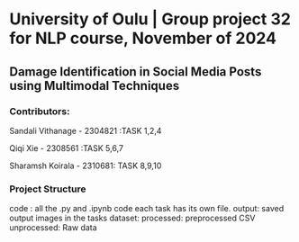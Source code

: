 # University of Oulu | Group project 32 for NLP course, November of 2024

## Damage Identification in Social Media Posts using Multimodal Techniques





### Contributors:

Sandali Vithanage - 2304821 :TASK 1,2,4

Qiqi Xie - 2308561 :TASK 5,6,7

Sharamsh Koirala - 2310681: TASK 8,9,10


### Project Structure

code : all the .py and .ipynb code each task has its own file.
output: saved output images in the tasks
dataset:
  processed: preprocessed CSV
  unprocessed: Raw data